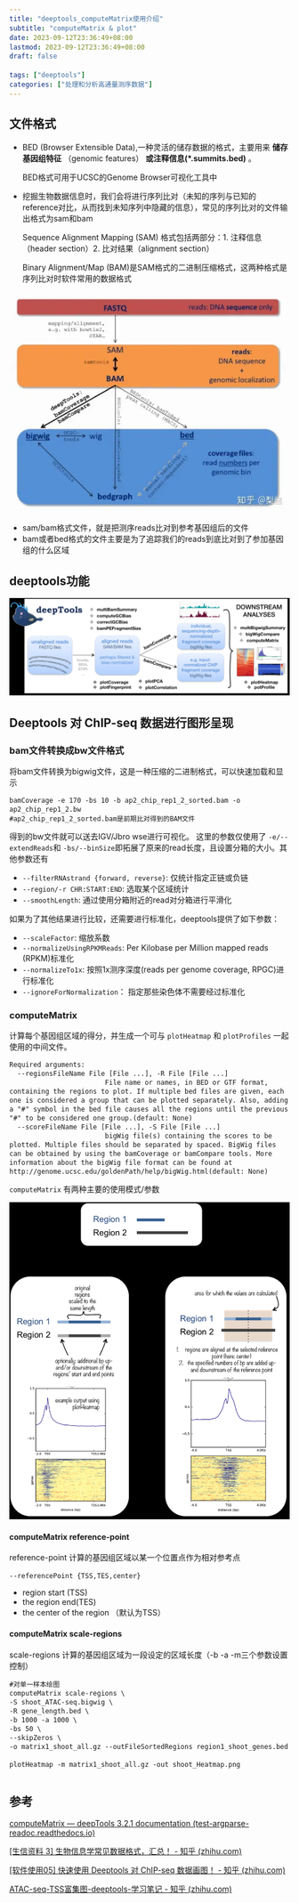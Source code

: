 ```yaml
---
title: "deeptools_computeMatrix使用介绍"
subtitle: "computeMatrix & plot"
date: 2023-09-12T23:36:49+08:00
lastmod: 2023-09-12T23:36:49+08:00
draft: false

tags: ["deeptools"]
categories: ["处理和分析高通量测序数据"]
---
```

## 文件格式

* BED (Browser Extensible Data),一种灵活的储存数据的格式，主要用来 **储存基因组特征** （genomic features） **或注释信息(*.summits.bed)** 。

  BED格式可用于UCSC的Genome Browser可视化工具中
* 挖掘生物数据信息时，我们会将进行序列比对（未知的序列与已知的reference对比，从而找到未知序列中隐藏的信息），常见的序列比对的文件输出格式为sam和bam

  Sequence Alignment Mapping (SAM) 格式包括两部分：1. 注释信息（header section）2. 比对结果（alignment section）

  Binary Alignment/Map (BAM)是SAM格式的二进制压缩格式，这两种格式是序列比对时软件常用的数据格式

![1694860955483](image/index/1694860955483.png)

* sam/bam格式文件，就是把测序reads比对到参考基因组后的文件
* bam或者bed格式的文件主要是为了追踪我们的reads到底比对到了参加基因组的什么区域

## deeptools功能

![1694859369228](image/index/1694859369228.png "deeptools模块流程图")

## Deeptools 对 ChIP-seq 数据进行图形呈现

### bam文件转换成bw文件格式

将bam文件转换为bigwig文件，这是一种压缩的二进制格式，可以快速加载和显示

```shell
bamCoverage -e 170 -bs 10 -b ap2_chip_rep1_2_sorted.bam -o ap2_chip_rep1_2.bw
#ap2_chip_rep1_2_sorted.bam是前期比对得到的BAM文件
```

得到的bw文件就可以送去IGV/Jbro wse进行可视化。 这里的参数仅使用了 `-e/--extendReads`和 `-bs/--binSize`即拓展了原来的read长度，且设置分箱的大小。其他参数还有

- `--filterRNAstrand {forward, reverse}`: 仅统计指定正链或负链
- `--region/-r CHR:START:END`: 选取某个区域统计
- `--smoothLength`: 通过使用分箱附近的read对分箱进行平滑化

如果为了其他结果进行比较，还需要进行标准化，deeptools提供了如下参数：

- `--scaleFactor`: 缩放系数
- `--normalizeUsingRPKMReads`: Per Kilobase per Million mapped reads (RPKM)标准化
- `--normalizeTo1x`: 按照1x测序深度(reads per genome coverage, RPGC)进行标准化
- `--ignoreForNormalization`： 指定那些染色体不需要经过标准化

### computeMatrix

计算每个基因组区域的得分，并生成一个可与 ``plotHeatmap`` 和 ``plotProfiles`` 一起使用的中间文件。

```shell
Required arguments:
  --regionsFileName File [File ...], -R File [File ...]
                        File name or names, in BED or GTF format, containing the regions to plot. If multiple bed files are given, each one is considered a group that can be plotted separately. Also, adding a "#" symbol in the bed file causes all the regions until the previous "#" to be considered one group.(default: None)
  --scoreFileName File [File ...], -S File [File ...]
                        bigWig file(s) containing the scores to be plotted. Multiple files should be separated by spaced. BigWig files can be obtained by using the bamCoverage or bamCompare tools. More information about the bigWig file format can be found at http://genome.ucsc.edu/goldenPath/help/bigWig.html(default: None)

```

`computeMatrix` 有两种主要的使用模式/参数

![1695036626998](image/index/1695036626998.png)

#### computeMatrix reference-point

reference-point 计算的基因组区域以某一个位置点作为相对参考点

`--referencePoint {TSS,TES,center}`

* region start (TSS)
* the region end(TES)
* the center of the region （默认为TSS）

#### computeMatrix scale-regions

scale-regions 计算的基因组区域为一段设定的区域长度（-b -a -m三个参数设置控制）

```shell
#对单一样本绘图
computeMatrix scale-regions \
-S shoot_ATAC-seq.bigwig \
-R gene_length.bed \
-b 1000 -a 1000 \
-bs 50 \
--skipZeros \
-o matrix1_shoot_all.gz --outFileSortedRegions region1_shoot_genes.bed

plotHeatmap -m matrix1_shoot_all.gz -out shoot_Heatmap.png
```

```shell

```

## 参考

[computeMatrix — deepTools 3.2.1 documentation (test-argparse-readoc.readthedocs.io)](https://test-argparse-readoc.readthedocs.io/en/latest/content/tools/computeMatrix.html)

[[生信资料 3] 生物信息学常见数据格式，汇总！ - 知乎 (zhihu.com)](https://zhuanlan.zhihu.com/p/67402565)

[[软件使用05] 快速使用 Deeptools 对 ChIP-seq 数据画图！ - 知乎 (zhihu.com)](https://zhuanlan.zhihu.com/p/166282791)

[ATAC-seq-TSS富集图-deeptools-学习笔记 - 知乎 (zhihu.com)](https://zhuanlan.zhihu.com/p/434546334)
